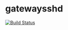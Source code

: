 gatewaysshd
===========


[![Build Status](https://travis-ci.org/ziyan/gatewaysshd.svg?branch=master)](https://travis-ci.org/ziyan/gatewaysshd)

